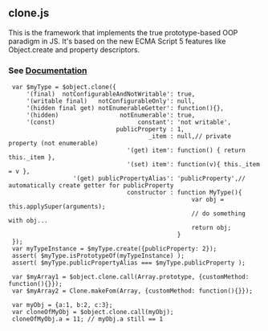 ## clone.js

This is the framework that implements the true prototype-based OOP paradigm in JS.
It's based on the new ECMA Script 5 features like Object.create and property descriptors.

### See [Documentation](http://quadronet.mk.ua/clonejs/)

     var $myType = $object.clone({
         '(final)  notConfigurableAndNotWritable': true,
         '(writable final)   notConfigurableOnly': null,
         '(hidden final get) notEnumerableGetter': function(){},
         '(hidden)                 notEnumerable': true,
         '(const)                       constant': 'not writable',
                                  publicProperty : 1,
                                           _item : null,// private property (not enumerable)
                                     '(get) item': function() { return this._item },
                                     '(set) item': function(v){ this._item = v },
                      '(get) publicPropertyAlias': 'publicProperty',// automatically create getter for publicProperty
                                     constructor : function MyType(){
                                                       var obj = this.applySuper(arguments);
                                                       // do something with obj...
                                                       return obj;
                                                   }
     });
     var myTypeInstance = $myType.create({publicProperty: 2});
     assert( $myType.isPrototypeOf(myTypeInstance) );
     assert( $myType.publicPropertyAlias === $myType.publicProperty );

     var $myArray1 = $object.clone.call(Array.prototype, {customMethod: function(){}});
     var $myArray2 = Clone.makeFom(Array, {customMethod: function(){}});

     var myObj = {a:1, b:2, c:3};
     var cloneOfMyObj = $object.clone.call(myObj);
     cloneOfMyObj.a = 11; // myObj.a still == 1
